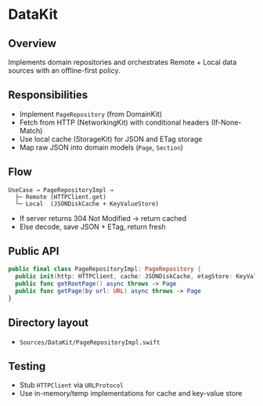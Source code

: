 # DataKit

## Overview
Implements domain repositories and orchestrates Remote + Local data sources with an offline-first policy.

## Responsibilities
- Implement `PageRepository` (from DomainKit)
- Fetch from HTTP (NetworkingKit) with conditional headers (If-None-Match)
- Use local cache (StorageKit) for JSON and ETag storage
- Map raw JSON into domain models (`Page`, `Section`)

## Flow
```
UseCase → PageRepositoryImpl →
  ├─ Remote (HTTPClient.get)
  └─ Local  (JSONDiskCache + KeyValueStore)
```
- If server returns 304 Not Modified → return cached
- Else decode, save JSON + ETag, return fresh

## Public API
```swift
public final class PageRepositoryImpl: PageRepository {
  public init(http: HTTPClient, cache: JSONDiskCache, etagStore: KeyValueStore)
  public func getRootPage() async throws -> Page
  public func getPage(by url: URL) async throws -> Page
}
```

## Directory layout
- `Sources/DataKit/PageRepositoryImpl.swift`

## Testing
- Stub `HTTPClient` via `URLProtocol`
- Use in-memory/temp implementations for cache and key-value store
